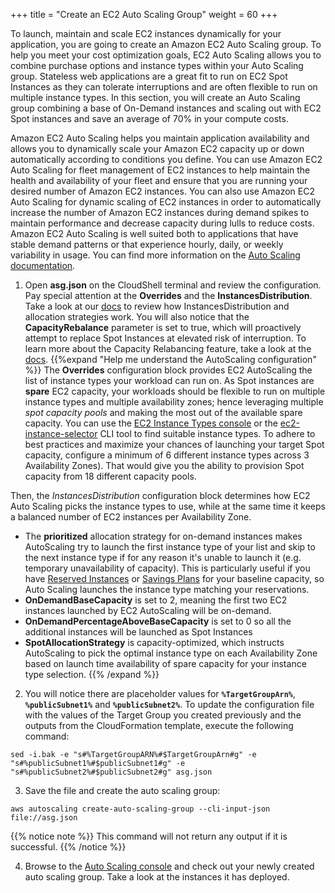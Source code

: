 +++
title = "Create an EC2 Auto Scaling Group"
weight = 60
+++

To launch, maintain and scale EC2 instances dynamically for your application, you are going to create an Amazon EC2 Auto Scaling group. To help you meet your cost optimization goals, EC2 Auto Scaling allows you to combine purchase options and instance types within your Auto Scaling group. Stateless web applications are a great fit to run on EC2 Spot Instances as they can tolerate interruptions and are often flexible to run on multiple instance types. In this section, you will create an Auto Scaling group combining a base of On-Demand instances and scaling out with EC2 Spot instances and save an average of 70% in your compute costs. 

Amazon EC2 Auto Scaling helps you maintain application availability and allows you to dynamically scale your Amazon EC2 capacity up or down automatically according to conditions you define. You can use Amazon EC2 Auto Scaling for fleet management of EC2 instances to help maintain the health and availability of your fleet and ensure that you are running your desired number of Amazon EC2 instances. You can also use Amazon EC2 Auto Scaling for dynamic scaling of EC2 instances in order to automatically increase the number of Amazon EC2 instances during demand spikes to maintain performance and decrease capacity during lulls to reduce costs. Amazon EC2 Auto Scaling is well suited both to applications that have stable demand patterns or that experience hourly, daily, or weekly variability in usage. You can find more information on the [Auto Scaling documentation](https://docs.aws.amazon.com/autoscaling/ec2/userguide/what-is-amazon-ec2-auto-scaling.html). 

1. Open **asg.json** on the CloudShell terminal and review the configuration. Pay special attention at the **Overrides** and the **InstancesDistribution**. Take a look at our [docs](https://docs.aws.amazon.com/autoscaling/ec2/userguide/asg-purchase-options.html#asg-allocation-strategies) to review how InstancesDistribution and allocation strategies work. You will also notice that the **CapacityRebalance** parameter is set to true, which will proactively attempt to replace Spot Instances at elevated risk of interruption. To learn more about the Capacity Relabancing feature, take a look at the [docs](https://docs.aws.amazon.com/autoscaling/ec2/userguide/capacity-rebalance.html).
{{%expand "Help me understand the AutoScaling configuration" %}}
The **Overrides** configuration block provides EC2 AutoScaling the list of instance types your workload can run on. As Spot instances are **spare** EC2 capacity, your workloads should be flexible to run on multiple instance types and multiple availability zones; hence leveraging multiple *spot capacity pools* and making the most out of the available spare capacity. You can use the [EC2 Instance Types console](https://console.aws.amazon.com/ec2/v2/home?#InstanceTypes:) or the [ec2-instance-selector](https://github.com/aws/amazon-ec2-instance-selector) CLI tool to find suitable instance types. To adhere to best practices and maximize your chances of launching your target Spot capacity, configure a minimum of 6 different instance types across 3 Availability Zones). That would give you the ability to provision Spot capacity from 18 different capacity pools. 

Then, the *InstancesDistribution* configuration block determines how EC2 Auto Scaling picks the instance types to use, while at the same time it keeps a balanced number of EC2 instances per Availability Zone.

* The **prioritized** allocation strategy for on-demand instances makes AutoScaling try to launch the first instance type of your list and skip to the next instance type if for any reason it's unable to launch it (e.g. temporary unavailability of capacity). This is particularly useful if you have [Reserved Instances](https://aws.amazon.com/ec2/pricing/reserved-instances/) or [Savings Plans](https://aws.amazon.com/savingsplans/) for your baseline capacity, so Auto Scaling launches the instance type matching your reservations. 
* **OnDemandBaseCapacity** is set to 2, meaning the first two EC2 instances launched by EC2 AutoScaling will be on-demand.
* **OnDemandPercentageAboveBaseCapacity** is set to 0 so all the additional instances will be launched as Spot Instances
* **SpotAllocationStrategy** is capacity-optimized, which instructs AutoScaling to pick the optimal instance type on each Availability Zone based on launch time availability of spare capacity for your instance type selection.
{{% /expand %}}

2. You will notice there are placeholder values for **`%TargetGroupArn%`**, **`%publicSubnet1%`** and **`%publicSubnet2%`**. To update the configuration file with the values of the Target Group you created previously and the outputs from the CloudFormation template, execute the following command:
```
sed -i.bak -e "s#%TargetGroupARN%#$TargetGroupArn#g" -e "s#%publicSubnet1%#$publicSubnet1#g" -e "s#%publicSubnet2%#$publicSubnet2#g" asg.json
```

3. Save the file and create the auto scaling group:
```
aws autoscaling create-auto-scaling-group --cli-input-json file://asg.json
```
{{% notice note %}}
This command will not return any output if it is successful.
{{% /notice %}}

	
4. Browse to the [Auto Scaling console](https://console.aws.amazon.com/ec2/autoscaling/home#AutoScalingGroups:view=details) and check out your newly created auto scaling group. Take a look at the instances it has deployed.


